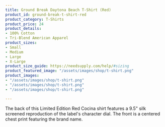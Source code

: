 ```yaml
---
title: Ground Break Daytona Beach T-Shirt (Red)
product_id: ground-break-t-shirt-red
product_category: T-Shirts
product_price: 24
product_details:
- 100% Cotton
- Tri-Blend American Apparel
product_sizes:
- Small
- Medium
- Large
- X-Large
product_size_guide: https://needsupply.com/help/#sizing
product_featured_image: "/assets/images/shop/t-shirt.png"
product_images:
- "/assets/images/shop/t-shirt.png"
- "/assets/images/shop/t-shirt.png"
- "/assets/images/shop/t-shirt.png"

---
```

The back of this Limited Edition Red Cocina shirt features a 9.5" silk screened reproduction of the label's character dial. The front is a centered chest print featuring the brand name.
